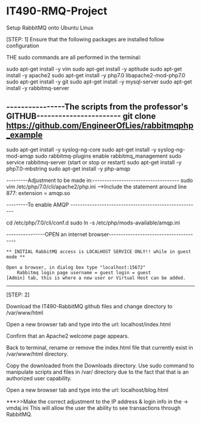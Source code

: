 # IT490-RMQ-Project

Setup RabbitMQ onto Ubuntu Linux

[STEP: 1]
Ensure that the following packages are installed follow configuration 

THE sudo commands are all performed in the terminal:

sudo apt-get install -y vim
sudo apt-get install -y aptitude
sudo apt-get install -y apache2
sudo apt-get install -y php7.0 libapache2-mod-php7.0
sudo apt-get install -y git
sudo apt-get install -y mysql-server
sudo apt-get install -y rabbitmq-server

----------------The scripts from the professor's GITHUB-----------------------
git clone https://github.com/EngineerOfLies/rabbitmqphp_example
------------------------------------------------------------------------------

sudo apt-get install -y syslog-ng-core
sudo apt-get install -y syslog-ng-mod-amqp
sudo rabbitmq-plugins enable rabbitmq_management
sudo service rabbitmq-server (start or stop or restart) 
sudo apt-get install -y php7.0-mbstring
sudo apt-get install -y php-amqp

---------Adjustment to be made in:------------------------------------
sudo vim /etc/php/7.0/cli/apache2/php.ini
-->Include the statement around line 877: extension = amqp.so

---------To enable AMQP ------------------------------------------------------

cd /etc/php/7.0/cli/conf.d
sudo ln -s /etc/php/mods-available/amqp.ini


----------------OPEN an internet browser---------------------------------------
	
	** INITIAL RabbitMQ access is LOCALHOST SERVICE ONLY!! while in guest mode **

	Open a browser, in dialog box type "localhost:15672"
		Rabbitmq login page username = guest login = guest
	[Admin] tab, this is where a new user or Virtual Host can be added.
-------------------------------------------------------------------------------

[STEP: 2]

Download the IT490-RabbitMQ github files and change directory to  /var/www/html

Open a new browser tab and type into the url: localhost/index.html

Confirm that an Apache2 welcome page appears.

Back to terminal, rename or remove the index.html file that currently exist in /var/www/html directory.

Copy the downloaded from the Downloads directory.  Use sudo command to manipulate scripts and files in /var/ directory 
due to the fact that that is an authorized user capability.

Open a new browser tab and type into the url: localhost/blog.html

***>>Make the correct adjustment to the IP address & login info in the ->  vmdaj.ini
This will allow the user the ability to see transactions through RabbitMQ. 





	
